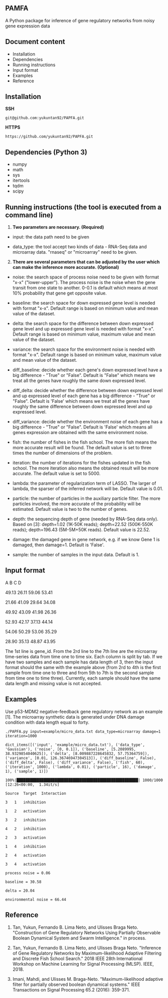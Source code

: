 ## PAMFA

A Python package for inference of gene regulatory networks from noisy gene expression data

## Document content

- Installation
- Dependencies
- Running instructions
- Input format
- Examples
- Reference

## Installation

**SSH**

`git@github.com:yukuntan92/PAPFA.git`

**HTTPS**

`https://github.com/yukuntan92/PAPFA.git`

## Dependencies (Python 3)

- numpy
- math
- sys
- itertools
- tqdm
- scipy

## Running instructions (the tool is executed from a command line)

1. **Two parameters are necessary. (Required)**

- input: the data path need to be given

- data_type: the tool accept two kinds of data - RNA-Seq data and microarray data. "rnaseq" or "microarray" need to be given.


2. **There are several parameters that can be adjusted by the user which can make the inference more accurate. (Optional)**

- noise: the search space of process noise need to be given with format "x-x" ("lower-upper"). The process noise is the noise when the gene transit from one state to another. 0-0.1 is default which means at most 10% probability that gene get opposite value.

- baseline: the search space for down expressed gene level is needed with format "x-x". Default range is based on minimum value and mean value of the dataset.

- delta: the search space for the difference between down expressed gene level and up expressed gene level is needed with format "x-x". Default range is based on minimum value, maximum value and mean value of the dataset.

- variance: the search space for the environment noise is needed with format "x-x". Default range is based on minimum value, maximum value and mean value of the dataset.

- diff_baseline: decide whether each gene's down expressed level have a big difference - "True" or "False". Default is "False" which means we treat all the genes have roughly the same down expressed level.

- diff_delta: decide whether the difference between down expressed level and up expressed level of each gene has a big difference - "True" or "False". Default is 'False' which means we treat all the genes have roughly the same difference between down expressed level and up expressed level.

- diff_variance: decide whether the environment noise of each gene has a big difference - "True" or "False". Default is 'False' which means all genes expression are obtained with the same environment noise.

- fish: the number of fishes in the fish school. The more fish means the more accurate result will be found. The default value is set to three times the number of dimensions of the problem.

- iteration: the number of iterations for the fishes updated in the fish school. The more iteration also means the obtained result will be more accurate. The default value is set to 5000.

- lambda: the parameter of regularization term of LASSO. The larger of lambda, the sparser of the inferred network will be. Default value is 0.01.

- particle: the number of particles in the auxiliary particle filter. The more particles involved, the more accurate of the probability will be estimated. Default value is two to the number of genes.

- depth: the sequencing depth of gene (needed by RNA-Seq data only). Based on [3]: depth=1.02 (1K-50K reads); depth=22.52 (500K-550K reads); depth=196.43 (5M-5M+50K reads). Default value is 22.52.

- damage: the damaged gene in gene network, e.g. if we know Gene 1 is damaged, then damage=1. Default is 'False'.

- sample: the number of samples in the input data. Default is 1.

## Input format

A	B	C	D 

49.13	26.11	59.06	53.41

21.66	41.09	29.64	34.08

49.92	43.09	41.98	26.36

52.93	42.17	37.13	44.14

54.06	50.29	53.06	35.29

28.90	35.13	48.87	43.95

The 1st line is gene_id. From the 2rd line to the 7th line are the microarray time-series data from time one to time six. Each column is split by tab. If we have two samples and each sample has data length of 3, then the input format should the same with the example above (from 2rd to 4th is the first sample from time one to three and from 5th to 7th is the second sample from time one to time three). Currently, each sample should have the same data length and missing value is not accepted.

## Examples

Use p53-MDM2 negative-feedback gene regulatory network as an example [1]. The microarray synthetic data is generated under DNA damage condition with data length equal to forty.

`./PAPFA.py input=example/micro_data.txt data_type=microarray damage=1 iteration=1000`

```
dict_items([('input', 'example/micro_data.txt'), ('data_type', 'Gaussian'), ('noise', [0, 0.1]), ('baseline', [5.2089995, 38.9329854040625]), ('delta', [8.009887228645832, 57.75364759]), ('variance', [0.01, 126.36746947304513]), ('diff_baseline', False), ('diff_delta', False), ('diff_variance', False), ('fish', 60), ('iteration', 1000), ('lambda', 0.01), ('particle', 16), ('damage', 1), ('sample', 1)])

100%|██████████████████████████████████████████████████████| 1000/1000 [12:26<00:00,  1.34it/s]

Source	Target	Interaction

3	1	inhibition

1	2	activation

3	2	inhibition

4	2	inhibition

2	3	activation

1	4	inhibition

2	4	activation

3	4	activation

process noise = 0.06

baseline = 30.58

delta = 20.04

environmental noise = 66.44
```


## Reference

1. Tan, Yukun, Fernando B. Lima Neto, and Ulisses Braga Neto. "Construction of Gene Regulatory Networks Using Partially Observable Boolean Dynamical System and Swarm Intelligence." in process. 

2. Tan, Yukun, Fernando B. Lima Neto, and Ulisses Braga Neto. "Inference of Gene Regulatory Networks by Maximum-likelihood Adaptive Filtering and Discrete Fish School Search." 2018 IEEE 28th International Workshop on Machine Learning for Signal Processing (MLSP). IEEE, 2018.

3. Imani, Mahdi, and Ulisses M. Braga-Neto. "Maximum-likelihood adaptive filter for partially observed boolean dynamical systems." IEEE Transactions on Signal Processing 65.2 (2016): 359-371.

